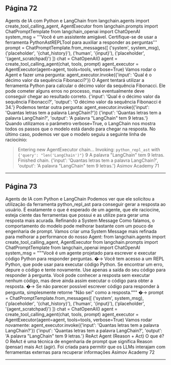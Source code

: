 ## Página 72

Agents de IA com Python e LangChain
from langchain.agents import create_tool_calling_agent, AgentExecutor
from langchain.prompts import ChatPromptTemplate
from langchain_openai import ChatOpenAI
system_msg = '''Você é um assistente amigável.
Certifique-se de usar a ferramenta PythonAstREPLTool para auxiliar a responder as perguntas'''
prompt = ChatPromptTemplate.from_messages([
('system', system_msg),
('placeholder', '{chat_history}'),
('human', '{input}'),
('placeholder', '{agent_scratchpad}')
])
chat = ChatOpenAI()
agent = create_tool_calling_agent(chat, tools, prompt)
agent_executor = AgentExecutor(agent=agent, tools=tools, verbose=True)
Vamos rodar o Agent e fazer uma pergunta:
agent_executor.invoke({'input': 'Qual é o décimo valor da sequência Fibonacci?'})
O Agent tentará utilizar a ferramenta Python para calcular o décimo valor da sequência Fibonacci.
Ele pode cometer alguns erros no processo, mas eventualmente deve conseguir chegar ao resultado
correto.
{'input': 'Qual é o décimo valor da sequência Fibonacci?',
'output': 'O décimo valor da sequência Fibonacci é 34.'}
Podemos tentar outra pergunta:
agent_executor.invoke({'input': 'Quantas letras tem a palavra LangChain?'})
{'input': 'Quantas letras tem a palavra LangChain?',
'output': 'A palavra "LangChain" tem 9 letras.'}
Quando utilizamos o parâmetro verbose=True, o LangChain nos mostra todos os passos que o modelo
está dando para chegar na resposta. No último caso, podemos ver que o modelo seguiu a seguinte
linha de raciocínio:
> Entering new AgentExecutor chain...
Invoking: `python_repl_ast` with `{'query': "len('LangChain')"}`
9
A palavra "LangChain" tem 9 letras.
> Finished chain.
{'input': 'Quantas letras tem a palavra LangChain?',
'output': 'A palavra "LangChain" tem 9 letras.'}
Asimov Academy
71


---
## Página 73

Agents de IA com Python e LangChain
Podemos ver que ele solicitou a utilização da ferramenta python_repl_ast para conseguir gerar a
resposta ao usuário. É exatamente o que é esperado de um agente, que ele raciocine, esteja ciente das
ferramentas que possui e as utilize para gerar uma resposta mais acurada.
Refinando a System Message
Como falamos, o comportamento do modelo pode melhorar bastante com um pouco de engenharia
de prompt. Vamos criar uma System Message mais refinada para melhorar a performance do nosso
Agent:
from langchain.agents import create_tool_calling_agent, AgentExecutor
from langchain.prompts import ChatPromptTemplate
from langchain_openai import ChatOpenAI
system_msg = """Você é um agente projetado para escrever e executar código Python para
responder perguntas.
�→
Você tem acesso a um REPL Python, que pode usar para executar código Python.
Se encontrar um erro, depure o código e tente novamente.
Use apenas a saída do seu código para responder à pergunta.
Você pode conhecer a resposta sem executar nenhum código, mas deve ainda assim executar o
código para obter a resposta.
�→
Se não parecer possível escrever código para responder à pergunta, simplesmente retorne "Não
sei" como a resposta."""
�→
prompt = ChatPromptTemplate.from_messages([
('system', system_msg),
('placeholder', '{chat_history}'),
('human', '{input}'),
('placeholder', '{agent_scratchpad}')
])
chat = ChatOpenAI()
agent = create_tool_calling_agent(chat, tools, prompt)
agent_executor = AgentExecutor(agent=agent, tools=tools, verbose=True)
Vamos rodar novamente:
agent_executor.invoke({'input': 'Quantas letras tem a palavra LangChain?'})
{'input': 'Quantas letras tem a palavra LangChain?',
'output': 'A palavra "LangChain" tem 9 letras.'}
ReAct Agent (Reason + Act)
O que é?
O ReAct é uma técnica de engenharia de prompt que significa Reason (pensar) mais Act (agir). Foi
criada para permitir que os LLMs interajam com ferramentas externas para recuperar informações
Asimov Academy
72


---